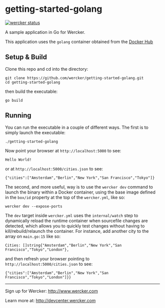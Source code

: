 #  getting-started-golang

[![wercker status](https://app.wercker.com/status/eeb2240b621c0181c460d73a18971de2/s "wercker status")](https://app.wercker.com/project/bykey/eeb2240b621c0181c460d73a18971de2)

A sample application in Go for Wercker.

This application uses the `golang` container obtained from the [Docker Hub](https://hub.docker.com/_/golang/)

## Setup & Build
Clone this repo and cd into the directory:

```
git clone https://github.com/wercker/getting-started-golang.git
cd getting-started-golang
```

then build the executable:
```
go build
```

## Running
You can run the executable in a couple of different ways. The first is to simply launch the executable:
```
./getting-started-golang
```

Now point your browser at `http://localhost:5000` to see:
```
Hello World!
```
or at `http://localhost:5000/cities.json` to see:
```
{"cities":["Amsterdam","Berlin","New York","San Francisco","Tokyo"]}
```

The second, and more useful, way is to use the `wercker dev` command to launch the binary within a Docker container, using the base image defined in the `box/id` property at the top of the `wercker.yml`, like so:
```
wercker dev --expose-ports
```
The `dev` target inside `wercker.yml` uses the `internal/watch` step to dynamically reload the runtime container when sourcefile changes are detected, which allows you to quickly test changes without having to kill/rebuild/relaunch the container. For instance, add another city to the array on `main.go:15` like so:

```
Cities: []string{"Amsterdam","Berlin","New York","San Francisco","Tokyo","London"},
```

and then refresh your browser pointing to `http://localhost:5000/cities.json` to see:
```
{"cities":["Amsterdam","Berlin","New York","San Francisco","Tokyo","London"]}}
```

---
Sign up for Wercker: http://www.wercker.com

Learn more at: http://devcenter.wercker.com
